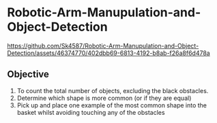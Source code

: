 # Robotic-Arm-Manupulation-and-Object-Detection



https://github.com/Sk4587/Robotic-Arm-Manupulation-and-Object-Detection/assets/46374770/402dbb69-6813-4192-b8ab-f26a8f6d478a


## Objective

1. To count the total number of objects, excluding the black obstacles.
1. Determine which shape is more common (or if they are equal)
1. Pick up and place one example of the most common shape into the basket whilst
avoiding touching any of the obstacles

